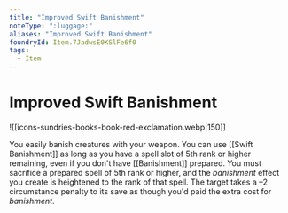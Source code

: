 ```yaml
---
title: "Improved Swift Banishment"
noteType: ":luggage:"
aliases: "Improved Swift Banishment"
foundryId: Item.7JadwsE0KSlFe6f0
tags:
  - Item
---
```


# Improved Swift Banishment
![[icons-sundries-books-book-red-exclamation.webp|150]]

You easily banish creatures with your weapon. You can use [[Swift Banishment]] as long as you have a spell slot of 5th rank or higher remaining, even if you don't have [[Banishment]] prepared. You must sacrifice a prepared spell of 5th rank or higher, and the _banishment_ effect you create is heightened to the rank of that spell. The target takes a –2 circumstance penalty to its save as though you'd paid the extra cost for _banishment_.
